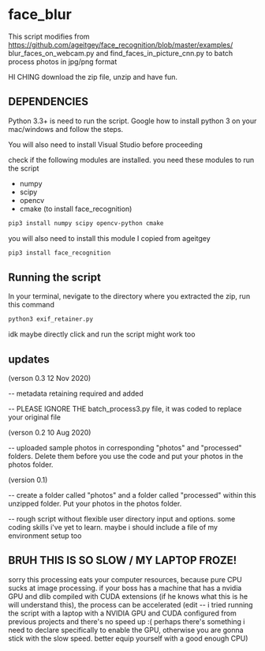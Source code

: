 # face_blur
 
This script modifies from https://github.com/ageitgey/face_recognition/blob/master/examples/ blur_faces_on_webcam.py and find_faces_in_picture_cnn.py to batch process photos in jpg/png format

HI CHING download the zip file, unzip and have fun. 

## DEPENDENCIES
Python 3.3+ is need to run the script. Google how to install python 3 on your mac/windows and follow the steps.

You will also need to install Visual Studio before proceeding

check if the following modules are installed. you need these modules to run the script
* numpy
* scipy
* opencv
* cmake (to install face_recognition)

```bash
pip3 install numpy scipy opencv-python cmake
```

you will also need to install this module I copied from ageitgey

```bash 
pip3 install face_recognition
```

## Running the script
In your terminal, nevigate to the directory where you extracted the zip, run this command

```bash 
python3 exif_retainer.py
```

idk maybe directly click and run the script might work too

## updates

(verson 0.3 12 Nov 2020)

-- metadata retaining required and added 

-- PLEASE IGNORE THE batch_process3.py file, it was coded to replace your original file


(verson 0.2 10 Aug 2020) 

-- uploaded sample photos in corresponding "photos" and "processed" folders. 
Delete them before you use the code and put your photos in the photos folder.


(version 0.1) 

-- create a folder called "photos" and a folder called "processed" within this unzipped folder. 
Put your photos in the photos folder. 

-- rough script without flexible user directory input and options. some coding skills i've yet to learn. 
maybe i should include a file of my environment setup too

## BRUH THIS IS SO SLOW / MY LAPTOP FROZE!
sorry this processing eats your computer resources, because pure CPU sucks at image processing.
if your boss has a machine that has a nvidia GPU and dlib compiled with CUDA extensions (if he knows what this is he will understand this), the process can be accelerated
(edit -- i tried running the script with a laptop with a NVIDIA GPU and CUDA configured from previous projects and there's no speed up :( perhaps there's something i need to declare specifically to enable the GPU, otherwise you are gonna stick with the slow speed. better equip yourself with a good enough CPU)
